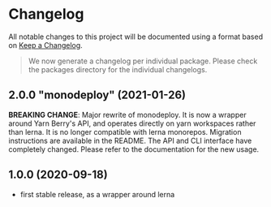 # Changelog

All notable changes to this project will be documented using a format based on [Keep a Changelog](https://keepachangelog.com/en/1.0.0/).

> We now generate a changelog per individual package. Please check the packages directory for the individual changelogs.

<!-- MONODEPLOY:BELOW -->

## 2.0.0 "monodeploy" (2021-01-26)<a name="2.0.0"></a>

**BREAKING CHANGE**: Major rewrite of monodeploy. It is now a wrapper around Yarn Berry's API, and operates directly on yarn workspaces rather than lerna. It is no longer compatible with lerna monorepos. Migration instructions are available in the README. The API and CLI interface have completely changed. Please refer to the documentation for the new usage.

## 1.0.0 (2020-09-18)<a name="1.0.0"></a>

* first stable release, as a wrapper around lerna
